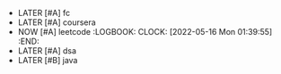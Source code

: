 - LATER [#A] fc
- LATER [#A] coursera
- NOW [#A] leetcode
  :LOGBOOK:
  CLOCK: [2022-05-16 Mon 01:39:55]
  :END:
- LATER [#A] dsa
- LATER [#B] java